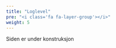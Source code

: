 ```yaml
---
title: "Loglevel"
pre: "<i class='fa fa-layer-group'></i>"
weight: 5
---
```


Siden er under konstruksjon
